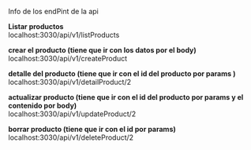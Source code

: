 Info de los endPint de la api

**Listar productos**  
localhost:3030/api/v1/listProducts  
  
    
**crear el producto (tiene que ir con los datos por el body)**  
localhost:3030/api/v1/createProduct  
  
    
**detalle del producto (tiene que ir con el id del producto por params )**  
localhost:3030/api/v1/detailProduct/2  
  
    
**actualizar producto (tiene que ir con el id del producto por params y el contenido por body)**  
localhost:3030/api/v1/updateProduct/2  
  
    
**borrar producto (tiene que ir con el id por params)**  
localhost:3030/api/v1/deleteProduct/2